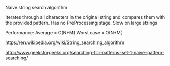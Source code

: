 Naive string search algorithm

Iterates through all characters in the original string and compares them with the provided pattern.
Has no PreProcessing stage.
Slow on large strings


Performance:
  Average = O(N+M)
  Worst case = O(N*M)




https://en.wikipedia.org/wiki/String_searching_algorithm

http://www.geeksforgeeks.org/searching-for-patterns-set-1-naive-pattern-searching/
